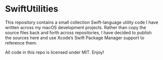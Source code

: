 # SwiftUtilities

This repository contains a small collection Swift-language utility code I have written across
my macOS development projects. Rather than copy the source files back and forth across repositories,
I have decided to publish the sources here and use Xcode’s Swift Package Manager support to reference
them.

All code in this repo is licensed under MIT. Enjoy!

